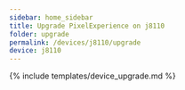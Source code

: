 ```yaml
---
sidebar: home_sidebar
title: Upgrade PixelExperience on j8110
folder: upgrade
permalink: /devices/j8110/upgrade
device: j8110
---
```

{% include templates/device_upgrade.md %}
